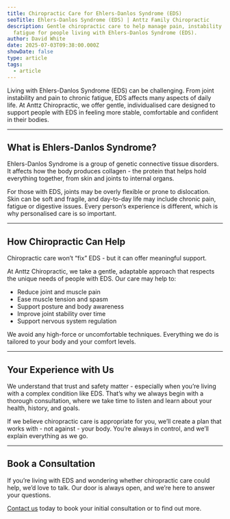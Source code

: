 ```yaml
---
title: Chiropractic Care for Ehlers-Danlos Syndrome (EDS)
seoTitle: Ehlers-Danlos Syndrome (EDS) | Anttz Family Chiropractic
description: Gentle chiropractic care to help manage pain, instability and
  fatigue for people living with Ehlers-Danlos Syndrome (EDS).
author: David White
date: 2025-07-03T09:38:00.000Z
showDate: false
type: article
tags:
  - article
---
```

Living with Ehlers-Danlos Syndrome (EDS) can be challenging. From joint instability and pain to chronic fatigue, EDS affects many aspects of daily life. At Anttz Chiropractic, we offer gentle, individualised care designed to support people with EDS in feeling more stable, comfortable and confident in their bodies.

- - -

## What is Ehlers-Danlos Syndrome?

Ehlers-Danlos Syndrome is a group of genetic connective tissue disorders. It affects how the body produces collagen - the protein that helps hold everything together, from skin and joints to internal organs.

For those with EDS, joints may be overly flexible or prone to dislocation. Skin can be soft and fragile, and day-to-day life may include chronic pain, fatigue or digestive issues. Every person’s experience is different, which is why personalised care is so important.

- - -

## How Chiropractic Can Help

Chiropractic care won’t “fix” EDS - but it can offer meaningful support.

At Anttz Chiropractic, we take a gentle, adaptable approach that respects the unique needs of people with EDS. Our care may help to:

* Reduce joint and muscle pain
* Ease muscle tension and spasm
* Support posture and body awareness
* Improve joint stability over time
* Support nervous system regulation

We avoid any high-force or uncomfortable techniques. Everything we do is tailored to your body and your comfort levels.

- - -

## Your Experience with Us

We understand that trust and safety matter - especially when you’re living with a complex condition like EDS. That’s why we always begin with a thorough consultation, where we take time to listen and learn about your health, history, and goals.

If we believe chiropractic care is appropriate for you, we’ll create a plan that works with - not against - your body. You’re always in control, and we’ll explain everything as we go.

- - -

## Book a Consultation

If you’re living with EDS and wondering whether chiropractic care could help, we’d love to talk. Our door is always open, and we’re here to answer your questions.

[Contact us](../contact) today to book your initial consultation or to find out more.
